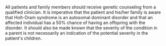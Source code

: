 All patients and family members should receive genetic counseling from a qualified clinician. It is imperative that the patient and his/her family is aware that Holt-Oram syndrome is an autosomal dominant disorder and that an affected individual has a 50% chance of having an offspring with the disorder. It should also be made known that the severity of the condition in a parent is not necessarily an indication of the potential severity in the patient's children.